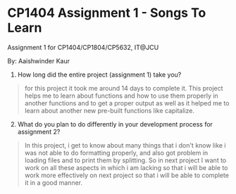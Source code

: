 # CP1404 Assignment 1 - Songs To Learn
Assignment 1 for CP1404/CP1804/CP5632, IT@JCU

By: Aaishwinder Kaur

1. How long did the entire project (assignment 1) take you?
> for this project it took me around 14 days to complete it. This project helps me to learn about functions and how to use them
properly in another functions and to get a proper output as well as it helped me to learn about another new pre-built functions
like capitalize.


2. What do you plan to do  differently in your development process for assignment 2?
> In this project, i get to know about many things that i don't know like i was not able to do formatting properly,
and also got problem in loading files and to print them by splitting. So in next project I want to work on all these aspects
in which i am lacking so that i will be able to work more effectively on next project so that i will be able to
complete it in a good manner.
